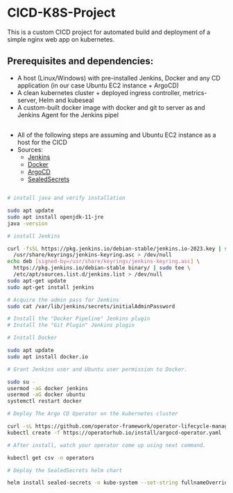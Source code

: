 # CICD-K8S-Project

This is a custom CICD project for automated build and deployment of a simple nginx web app on kubernetes.

## Prerequisites and dependencies:

 - A host (Linux/Windows) with pre-installed Jenkins, Docker and any CD application (in our case Ubuntu EC2 instance + ArgoCD) 
 - A clean kubernetes cluster + deployed ingress controller, metrics-server, Helm and kubeseal
 - A custom-built docker image with docker and git to server as and Jenkins Agent for the Jenkins pipel
##    
* All of the following steps are assuming and Ubuntu EC2 instance as a host for the CICD
* Sources:
  - [Jenkins](https://www.jenkins.io/doc/book/installing/linux/)
  - [Docker](https://docs.docker.com/desktop/install/ubuntu/#install-docker-desktop)
  - [ArgoCD](https://operatorhub.io/operator/argocd-operator)
  - [SealedSecrets](https://github.com/bitnami-labs/sealed-secrets)

```bash

# install java and verify installation

sudo apt update
sudo apt install openjdk-11-jre
java -version

# install Jenkins

curl -fsSL https://pkg.jenkins.io/debian-stable/jenkins.io-2023.key | sudo tee \
  /usr/share/keyrings/jenkins-keyring.asc > /dev/null
echo deb [signed-by=/usr/share/keyrings/jenkins-keyring.asc] \
  https://pkg.jenkins.io/debian-stable binary/ | sudo tee \
  /etc/apt/sources.list.d/jenkins.list > /dev/null
sudo apt-get update
sudo apt-get install jenkins

# Acquire the admin pass for Jenkins
sudo cat /var/lib/jenkins/secrets/initialAdminPassword

# Install the "Docker Pipeline" Jenkins plugin
# Install the "Git Plugin" Jenkins plugin

# Install Docker

sudo apt update
sudo apt install docker.io

# Grant Jenkins user and Ubuntu user permission to Docker.

sudo su - 
usermod -aG docker jenkins
usermod -aG docker ubuntu
systemctl restart docker

# Deploy The Argo CD Operator on the kubernetes cluster

curl -sL https://github.com/operator-framework/operator-lifecycle-manager/releases/download/v0.25.0/install.sh | bash -s v0.25.0
kubectl create -f https://operatorhub.io/install/argocd-operator.yaml

# After install, watch your operator come up using next command.

kubectl get csv -n operators

# Deploy the SealedSecrets helm chart

helm install sealed-secrets -n kube-system --set-string fullnameOverride=sealed-secrets-controller sealed-secrets/sealed-secrets
```
